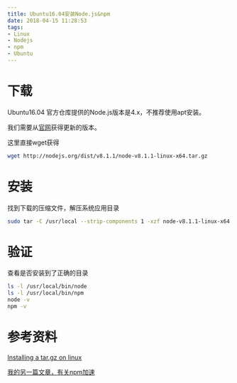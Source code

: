 ```yaml
---
title: Ubuntu16.04安装Node.js&npm
date: 2018-04-15 11:28:53
tags:
- Linux
- Nodejs
- npm
- Ubuntu
---
```


# 下载

Ubuntu16.04 官方仓库提供的Node.js版本是4.x，不推荐使用apt安装。

我们需要从[官网](https://nodejs.org/zh-cn/)获得更新的版本。

<!--more-->

这里直接wget获得

```sh
wget http://nodejs.org/dist/v8.1.1/node-v8.1.1-linux-x64.tar.gz
```

# 安装

找到下载的压缩文件，解压系统应用目录

```sh
sudo tar -C /usr/local --strip-components 1 -xzf node-v8.1.1-linux-x64.tar.gz
```

# 验证

查看是否安装到了正确的目录

```sh
ls -l /usr/local/bin/node
ls -l /usr/local/bin/npm
node -v
npm -v
```

# 参考资料

[Installing a tar.gz on linux](https://stackoverflow.com/questions/33033538/installing-a-tar-gz-on-linux?utm_medium=organic&utm_source=google_rich_qa&utm_campaign=google_rich_qa)

[我的另一篇文章，有关npm加速](http://www.findshank.com/2017/08/06/%E4%B8%80%E4%BA%9B%E8%8A%82%E7%BA%A6%E7%94%9F%E5%91%BD%E7%9A%84%E6%93%8D%E4%BD%9C/#more)
